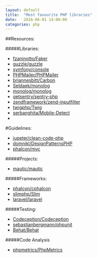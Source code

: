 ```yaml
---
layout: default
title:  "Most favourite PHP libraries"
date:   2018-06-01 14:00:00
categories: php
---
```


##Resources:

#####Libraries:
- [fzaninotto/Faker](https://github.com/fzaninotto/Faker)
- [guzzle/guzzle](https://github.com/guzzle/guzzle)
- [symfony/console](https://github.com/symfony/console)
- [PHPMailer/PHPMailer](https://github.com/PHPMailer/PHPMailer)
- [briannesbitt/Carbon](https://github.com/briannesbitt/Carbon)
- [Seldaek/monolog](https://github.com/Seldaek/monolog)
- [monolog/monolog](https://packagist.org/packages/monolog/monolog)
- [getsentry/sentry-php](https://github.com/getsentry/sentry-php)
- [zendframework/zend-inputfilter](https://github.com/zendframework/zend-inputfilter)
- [twigphp/Twig](https://github.com/twigphp/Twig)
- [serbanghita/Mobile-Detect](https://github.com/serbanghita/Mobile-Detect)
- []()

#Guidelines:
- [jupeter/clean-code-php](https://github.com/jupeter/clean-code-php)
- [domnikl/DesignPatternsPHP](https://github.com/domnikl/DesignPatternsPHP)
- [phalcon/mvc](https://github.com/phalcon/mvc)

#####Projects:
- [mautic/mautic](https://github.com/mautic/mautic)

#####Frameworks:
- [phalcon/cphalcon](https://github.com/phalcon/cphalcon)
- [slimphp/Slim](https://github.com/slimphp/Slim)
- [laravel/laravel](https://github.com/laravel/laravel)

#####Testing:
- [Codeception/Codeception](https://github.com/Codeception/Codeception)
- [sebastianbergmann/phpunit](https://github.com/sebastianbergmann/phpunit)
- [Behat/Behat](https://github.com/Behat/Behat)

#####Code Analysis
- [phpmetrics/PhpMetrics](https://github.com/phpmetrics/PhpMetrics)

